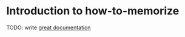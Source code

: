 # Introduction to how-to-memorize

TODO: write [great documentation](http://jacobian.org/writing/what-to-write/)
